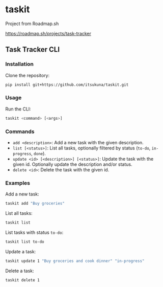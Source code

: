 # taskit
Project from Roadmap.sh

https://roadmap.sh/projects/task-tracker

## Task Tracker CLI

### Installation

Clone the repository:
```sh
pip install git+https://github.com/itsukuna/taskit.git
```

### Usage

Run the CLI:
```sh
taskit <command> [<args>]
```

### Commands

- `add <description>`: Add a new task with the given description.
- `list [<status>]`: List all tasks, optionally filtered by status (`to-do`, `in-progress`, `done`).
- `update <id> [<description>] [<status>]`: Update the task with the given id. Optionally update the description and/or status.
- `delete <id>`: Delete the task with the given id.

### Examples

Add a new task:
```sh
taskit add "Buy groceries"
```

List all tasks:
```sh
taskit list
```

List tasks with status `to-do`:
```sh
taskit list to-do
```

Update a task:
```sh
taskit update 1 "Buy groceries and cook dinner" "in-progress"
```

Delete a task:
```sh
taskit delete 1
```
